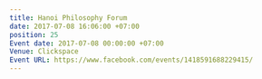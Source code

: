 ```yaml
---
title: Hanoi Philosophy Forum
date: 2017-07-08 16:06:00 +07:00
position: 25
Event date: 2017-07-08 00:00:00 +07:00
Venue: Clickspace
Event URL: https://www.facebook.com/events/1418591688229415/
---
```


